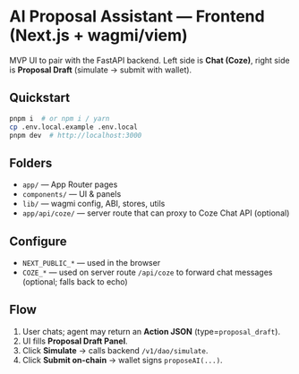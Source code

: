 # AI Proposal Assistant — Frontend (Next.js + wagmi/viem)

MVP UI to pair with the FastAPI backend. Left side is **Chat (Coze)**,
right side is **Proposal Draft** (simulate → submit with wallet).

## Quickstart
```bash
pnpm i  # or npm i / yarn
cp .env.local.example .env.local
pnpm dev  # http://localhost:3000
```

## Folders
- `app/` — App Router pages
- `components/` — UI & panels
- `lib/` — wagmi config, ABI, stores, utils
- `app/api/coze/` — server route that can proxy to Coze Chat API (optional)

## Configure
- `NEXT_PUBLIC_*` — used in the browser
- `COZE_*` — used on server route `/api/coze` to forward chat messages (optional; falls back to echo)

## Flow
1) User chats; agent may return an **Action JSON** (type=`proposal_draft`).
2) UI fills **Proposal Draft Panel**.
3) Click **Simulate** → calls backend `/v1/dao/simulate`.
4) Click **Submit on-chain** → wallet signs `proposeAI(...)`.
